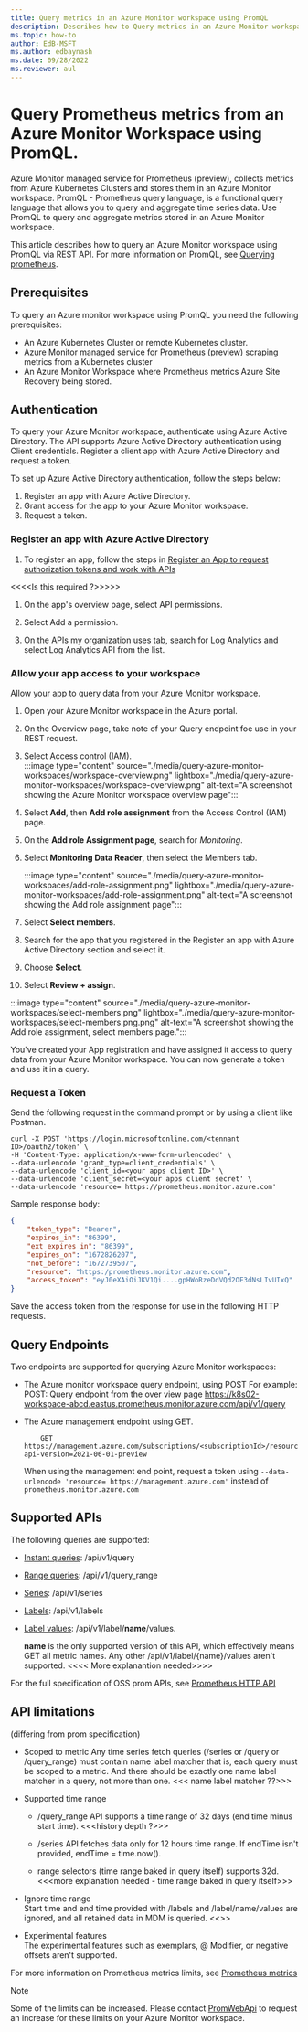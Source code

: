 ```yaml
---
title: Query metrics in an Azure Monitor workspace using PromQL
description: Describes how to Query metrics in an Azure Monitor workspace using PromQL.
ms.topic: how-to
author: EdB-MSFT
ms.author: edbaynash
ms.date: 09/28/2022
ms.reviewer: aul
---
```


# Query Prometheus metrics from an Azure Monitor Workspace using PromQL.

Azure Monitor managed service for Prometheus (preview), collects metrics from Azure Kubernetes Clusters and stores them in an Azure Monitor workspace.  PromQL - Prometheus query language, is a functional query language that allows you to query and aggregate time series data. Use PromQL to query and aggregate metrics stored in an Azure Monitor workspace. 

This article describes how to query an Azure Monitor workspace using PromQL via  REST API.
For more information on PromQL, see [Querying prometheus](https://prometheus.io/docs/prometheus/latest/querying/basics/). 

## Prerequisites 
To query an Azure monitor workspace using PromQL you need the following prerequisites:
+ An Azure Kubernetes Cluster or remote Kubernetes cluster.
+ Azure Monitor managed service for Prometheus (preview) scraping metrics from a Kubernetes cluster
+ An Azure Monitor Workspace where Prometheus metrics Azure Site Recovery being stored.

## Authentication

To query your Azure Monitor workspace, authenticate using Azure Active Directory.
The API supports Azure Active Directory authentication using Client credentials. Register a client app with Azure Active Directory and request a token.

To set up Azure Active Directory authentication, follow the steps below:

1. Register an app with Azure Active Directory.
1. Grant access for the app to your Azure Monitor workspace.
1. Request a token.


### Register an app with Azure Active Directory

1. To register an app, follow the steps in [Register an App to request authorization tokens and work with APIs](../logs/api/register-app-for-token?tabs=portal)

<<<<Is this required ?>>>>>
1. On the app's overview page, select API permissions.

1. Select Add a permission.

1. On the APIs my organization uses tab, search for Log Analytics and select Log Analytics API from the list.

### Allow your app access to your workspace
Allow your app to query data from your Azure Monitor workspace.

1. Open your Azure Monitor workspace in the Azure portal.

1. On the Overview page, take note of your Query endpoint foe use in your REST request.

1. Select Access control (IAM).  
    :::image type="content" source="./media/query-azure-monitor-workspaces/workspace-overview.png" lightbox="./media/query-azure-monitor-workspaces/workspace-overview.png" alt-text="A screenshot showing the Azure Monitor workspace overview page":::

1. Select **Add**, then **Add role assignment** from the Access Control (IAM) page.

1. On the **Add role Assignment page**, search for *Monitoring*.

1. Select **Monitoring Data Reader**, then select the Members tab.

    :::image type="content" source="./media/query-azure-monitor-workspaces/add-role-assignment.png" lightbox="./media/query-azure-monitor-workspaces/add-role-assignment.png" alt-text="A screenshot showing the Add role assignment page":::

1. Select **Select members**.

1. Search for the app that you registered in the Register an app with Azure Active Directory section and select it.

1. Choose **Select**.

1. Select **Review + assign**. 

  :::image type="content" source="./media/query-azure-monitor-workspaces/select-members.png" lightbox="./media/query-azure-monitor-workspaces/select-members.png.png" alt-text="A screenshot showing the Add role assignment, select members page.":::

You've created your App registration and have assigned it access to query data from your Azure Monitor workspace.  You can now generate a token and use it in a query.


### Request a Token
Send the following request in the command prompt or by using a client like Postman.

```shell
curl -X POST 'https://login.microsoftonline.com/<tennant ID>/oauth2/token' \
-H 'Content-Type: application/x-www-form-urlencoded' \
--data-urlencode 'grant_type=client_credentials' \
--data-urlencode 'client_id=<your apps client ID>' \
--data-urlencode 'client_secret=<your apps client secret' \
--data-urlencode 'resource= https://prometheus.monitor.azure.com'
```

Sample response body:

```JSON
{
    "token_type": "Bearer",
    "expires_in": "86399",
    "ext_expires_in": "86399",
    "expires_on": "1672826207",
    "not_before": "1672739507",
    "resource": "https:/prometheus.monitor.azure.com",
    "access_token": "eyJ0eXAiOiJKV1Qi....gpHWoRzeDdVQd2OE3dNsLIvUIxQ"
}
```

Save the access token from the response for use in the following HTTP requests.  

## Query Endpoints 

Two endpoints are supported for querying Azure Monitor workspaces:
+  The Azure monitor workspace query endpoint, using POST
   For example:
    POST: Query endpoint from the over view page
    https://k8s02-workspace-abcd.eastus.prometheus.monitor.azure.com/api/v1/query

+  The Azure management endpoint using GET.
    
    ```
        GET https://management.azure.com/subscriptions/<subscriptionId>/resourcegroups/<resourceGroupName>/providers/microsoft.monitor/accounts/<amwName>?api-version=2021-06-01-preview
    ```

    When using the management end point, request a token using `--data-urlencode 'resource= https://management.azure.com'` instead of `prometheus.monitor.azure.com`

## Supported APIs
The following queries are supported:

+ [Instant queries](https://prometheus.io/docs/prometheus/latest/querying/api/#instant-queries): /api/v1/query

+ [Range queries](https://prometheus.io/docs/prometheus/latest/querying/api/#range-queries): /api/v1/query_range

+ [Series](https://prometheus.io/docs/prometheus/latest/querying/api/#finding-series-by-label-matchers): /api/v1/series

+ [Labels](https://prometheus.io/docs/prometheus/latest/querying/api/#getting-label-names): /api/v1/labels

+ [Label values](https://prometheus.io/docs/prometheus/latest/querying/api/#querying-label-values): /api/v1/label/__name__/values.

    **name** is the only supported version of this API, which effectively means GET all metric names. Any other /api/v1/label/{name}/values aren't supported.   <<<< More explanantion needed>>>>

For the full specification of OSS prom APIs, see [Prometheus HTTP API](https://prometheus.io/docs/prometheus/latest/querying/api/#http-api )
## API limitations
(differing from prom specification)
+ Scoped to metric
    Any time series fetch queries (/series or /query or /query_range) must contain name label matcher that is, each query must be scoped to a metric. And there should be exactly one name label matcher in a query, not more than one.
    <<< name label matcher ??>>>

+ Supported time range
    + /query_range API supports a time range of 32 days (end time minus start time).
    <<<history depth ?>>>

    + /series API fetches data only for 12 hours time range. If endTime isn't provided, endTime = time.now().

    + range selectors (time range baked in query itself) supports 32d.
            <<<more explanation needed - time range baked in query itself>>>
+ Ignore time range  
    Start time and end time provided with /labels and /label/name/values are ignored, and all retained data in MDM is queried.
<<<more explanation needed>>>

+ Experimental features  
The experimental features such as exemplars, @ Modifier, or negative offsets aren't  supported.

For more information on Prometheus metrics limits, see [Prometheus metrics](https://learn.microsoft.com/en-us/azure/azure-monitor/service-limits#prometheus-metrics)

>[!NOTE]
> Some of the limits can be increased. Please contact [PromWebApi](promwebapi@microsoft.com) to request an increase for these limits on your Azure Monitor workspace.